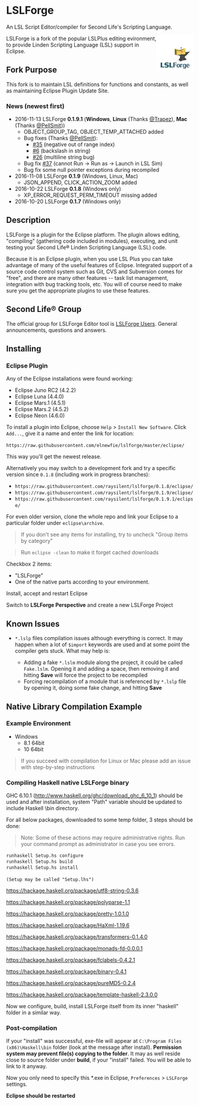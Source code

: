 # LSLForge

An LSL Script Editor/compiler for Second Life's Scripting Language.

<img src="doc/logo100x100.jpg" align="right" width="100px" height="100px" margin="20px" padding="20px"/>

LSLForge is a fork of the popular LSLPlus editing evironment, to provide Linden Scripting Language (LSL) support in Eclipse.

## Fork Purpose

This fork is to maintain LSL definitions for functions and constants, as well as maintaining Eclipse Plugin Update Site.

### News (newest first)

* 2016-11-13 LSLForge **0.1.9.1** (**Windows**, **Linux** (Thanks [@Trapez](https://github.com/Trapez)), **Mac** (Thanks [@PellSmit](https://github.com/PellSmit)))
    * OBJECT_GROUP_TAG, OBJECT_TEMP_ATTACHED added
    * Bug fixes (Thanks [@PellSmit](https://github.com/PellSmit)):
        * [#35](https://github.com/raysilent/lslforge/issues/35) (negative out of range index)
        * [#6](https://github.com/raysilent/lslforge/issues/6) (backslash in string)
        * [#26](https://github.com/raysilent/lslforge/issues/26) (multiline string bug) 
    * Bug fix [#37](https://github.com/raysilent/lslforge/issues/37) (cannot Run -> Run as -> Launch in LSL Sim)
    * Bug fix some null pointer exceptions during recompiled 
* 2016-11-08 LSLForge **0.1.9** (Windows, Linux, Mac)
    * JSON_APPEND, CLICK_ACTION_ZOOM added
* 2016-10-22 LSLForge **0.1.8** (Windows only)
    * XP_ERROR_REQUEST_PERM_TIMEOUT missing added
* 2016-10-20 LSLForge **0.1.7** (Windows only)

## Description

LSLForge is a plugin for the Eclipse platform. The plugin allows editing, "compiling" (gathering code included in modules), executing, and unit testing your Second Life® Linden Scripting Language (LSL) code.

Because it is an Eclipse plugin, when you use LSL Plus you can take advantage of many of the useful features of Eclipse. Integrated support of a source code control system such as Git, CVS and Subversion comes for "free", and there are many other features -- task list management, integration with bug tracking tools, etc. You will of course need to make sure you get the appropriate plugins to use these features.

## Second Life® Group

The official group for LSLForge Editor tool is [LSLForge Users](secondlife:///app/group/381ff28c-1171-27ac-77f5-ded3471b6245/about). General announcements, questions and answers.

## Installing

### Eclipse Plugin

Any of the Eclipse installations were found working:

* Eclipse Juno RC2 (4.2.2)
* Eclipse Luna (4.4.0)
* Eclipse Mars.1 (4.5.1)
* Eclipse Mars.2 (4.5.2)
* Eclipse Neon (4.6.0)

To install a plugin into Eclipse, choose ``Help`` > ``Install New Software``. Click ``Add...``, give it a name and enter the link for location:

``https://raw.githubusercontent.com/elnewfie/lslforge/master/eclipse/``

This way you'll get the newest release.

Alternatively you may switch to a development fork and try a specific version since ``0.1.8`` (including work in progress branches):
* ``https://raw.githubusercontent.com/raysilent/lslforge/0.1.8/eclipse/``
* ``https://raw.githubusercontent.com/raysilent/lslforge/0.1.9/eclipse/``
* ``https://raw.githubusercontent.com/raysilent/lslforge/0.1.9.1/eclipse/``

For even older version, clone the whole repo and link your Eclipse to a particular folder under ``eclipse\archive``. 

> If you don't see any items for installing, try to uncheck "Group items by category"

> Run ``eclipse -clean`` to make it forget cached downloads

Checkbox 2 items:

* "LSLForge"
* One of the native parts according to your environment. 

Install, accept and restart Eclipse

Switch to **LSLForge Perspective** and create a new LSLForge Project 

## Known Issues

* ``*.lslp`` files compilation issues although everything is correct. It may happen when a lot of ``$import`` keywords are used and at some point the compiler gets stuck. What may help is:

    * Adding a fake ``*.lslm`` module along the project, it could be called ``Fake.lslm``. Opening it and adding a space, then removing it and hitting **Save** will force the project to be recompiled
    * Forcing recompilation of a module that is referenced by ``*.lslp`` file by opening it, doing some fake change, and hitting **Save**

## Native Library Compilation Example

### Example Environment

* Windows 
    * 8.1 64bit
    * 10 64bit

> If you succeed with compilation for Linux or Mac please add an issue with step-by-step instructions

### Compiling Haskell native LSLForge binary

GHC 6.10.1 (http://www.haskell.org/ghc/download_ghc_6_10_1) should be used and after installation, system "Path" variable should be updated to include Haskell \bin directory.

For all below packages, downloaded to some temp folder, 3 steps should be done:

> Note: Some of these actions may require administrative rights. Run your command prompt as administrator in case you see errors.

```
runhaskell Setup.hs configure
runhaskell Setup.hs build
runhaskell Setup.hs install

(Setup may be called "Setup.lhs")

```

https://hackage.haskell.org/package/utf8-string-0.3.6

https://hackage.haskell.org/package/polyparse-1.1

https://hackage.haskell.org/package/pretty-1.0.1.0

https://hackage.haskell.org/package/HaXml-1.19.6

https://hackage.haskell.org/package/transformers-0.1.4.0

https://hackage.haskell.org/package/monads-fd-0.0.0.1

https://hackage.haskell.org/package/fclabels-0.4.2.1

https://hackage.haskell.org/package/binary-0.4.1

https://hackage.haskell.org/package/pureMD5-0.2.4

https://hackage.haskell.org/package/template-haskell-2.3.0.0

Now we configure, build, install LSLForge itself from its inner "haskell" folder in a similar way.

### Post-compilation

If your "install" was successful, exe-file will appear at ``C:\Program Files (x86)\Haskell\bin`` folder (look at the message after install). **Permission system may prevent file(s) copying to the folder**. It may as well reside close to source folder under **build**, if your "install" failed. You will be able to link to it anyway.

Now you only need to specify this *.exe in Eclipse, ``Preferences`` > ``LSLForge`` settings.

**Eclipse should be restarted**
